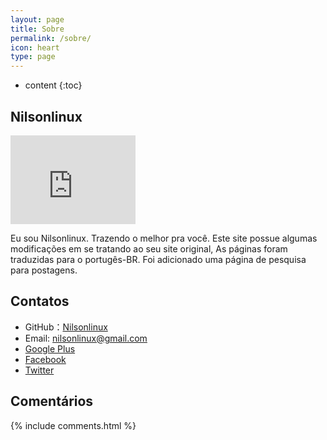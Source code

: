 ```yaml
---
layout: page
title: Sobre
permalink: /sobre/
icon: heart
type: page
---
```


* content
{:toc}

## Nilsonlinux

<iframe src="https://githubbadge.appspot.com/Nilsonlinux" style="border: 0;height: 142px;width: 200px;overflow: hidden;" frameBorder="0"></iframe>

Eu sou Nilsonlinux. Trazendo o melhor pra você.
Este site possue algumas modificações em se tratando ao seu site original, As páginas foram traduzidas para o portugês-BR. Foi adicionado uma página de pesquisa para postagens.

## Contatos

* GitHub：[Nilsonlinux](https://github.com/nilsonlinux)
* Email: nilsonlinux@gmail.com
* [Google Plus](https://plus.google.com/+Nilsonlinux)
* [Facebook](https://www.facebook.com/nilsonlinux)
* [Twitter](https://twitter.com/nilsonlinux)


## Comentários

{% include comments.html %}
